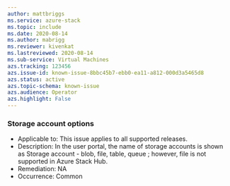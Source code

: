 ```yaml
---
author: mattbriggs
ms.service: azure-stack
ms.topic: include
ms.date: 2020-08-14
ms.author: mabrigg
ms.reviewer: kivenkat
ms.lastreviewed: 2020-08-14
ms.sub-service: Virtual Machines
azs.tracking: 123456
azs.issue-id: known-issue-8bbc45b7-ebb0-ea11-a812-000d3a5465d8
azs.status: active
azs.topic-schema: known-issue
azs.audience: Operator
azs.highlight: False
---
```

### Storage account options

- Applicable to: This issue applies to all supported releases.
- Description: In the user portal, the name of storage accounts is shown as Storage account - blob, file, table, queue ; however, file is not supported in Azure Stack Hub. 
- Remediation: NA
- Occurrence: Common